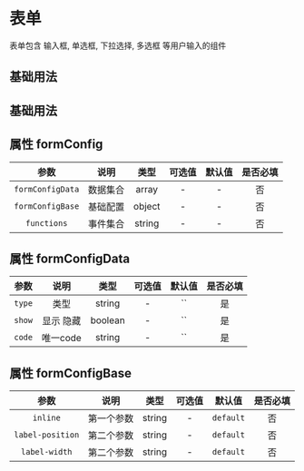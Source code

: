 <!-- 加载 demo 组件 start -->
<script setup>
import demo from './demo.vue'
import demo2 from './demo2.vue'
</script>
<!-- 加载 demo 组件 end -->

<!-- 正文开始 -->

# 表单

表单包含 输入框, 单选框, 下拉选择, 多选框 等用户输入的组件

## 基础用法 
<Preview comp-name="Form" demo-name="demo">
  <demo />
</Preview>


## 基础用法
<Preview comp-name="Form" demo-name="demo">
  <demo2 />
</Preview>

## 属性 formConfig
参数 | 说明 | 类型 | 可选值 | 默认值 | 是否必填
:-: | :-: | :-: | :-: | :-: | :-:
`formConfigData` | 数据集合 | array | - | - | 否 
`formConfigBase` | 基础配置 | object | - | - | 否
`functions` | 事件集合 | string | - | - | 否


## 属性 formConfigData
参数 | 说明 | 类型 | 可选值 | 默认值 | 是否必填
:-: | :-: | :-: | :-: | :-: | :-:
`type` | 类型 | string | - | `` | 是 
`show` | 显示 隐藏 | boolean | - | `` | 是 
`code` | 唯一code | string | - | `` | 是

## 属性 formConfigBase
参数 | 说明 | 类型 | 可选值 | 默认值 | 是否必填
:-: | :-: | :-: | :-: | :-: | :-:
`inline` | 第一个参数 | string | - | `default` | 否 
`label-position` | 第二个参数 | string | - | `default` | 否
`label-width` | 第二个参数 | string | - | `default` | 否
